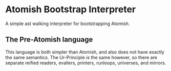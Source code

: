 Atomish Bootstrap Interpreter
=============================

A simple ast walking interpreter for bootstrapping Atomish.

The Pre-Atomish language
------------------------

This language is both simpler than Atomish, and also does not have exactly the same semantics. The Ur-Principle *is* the same however, so there are separate reified readers, evallers, printers, runloops, universes, and mirrors.
